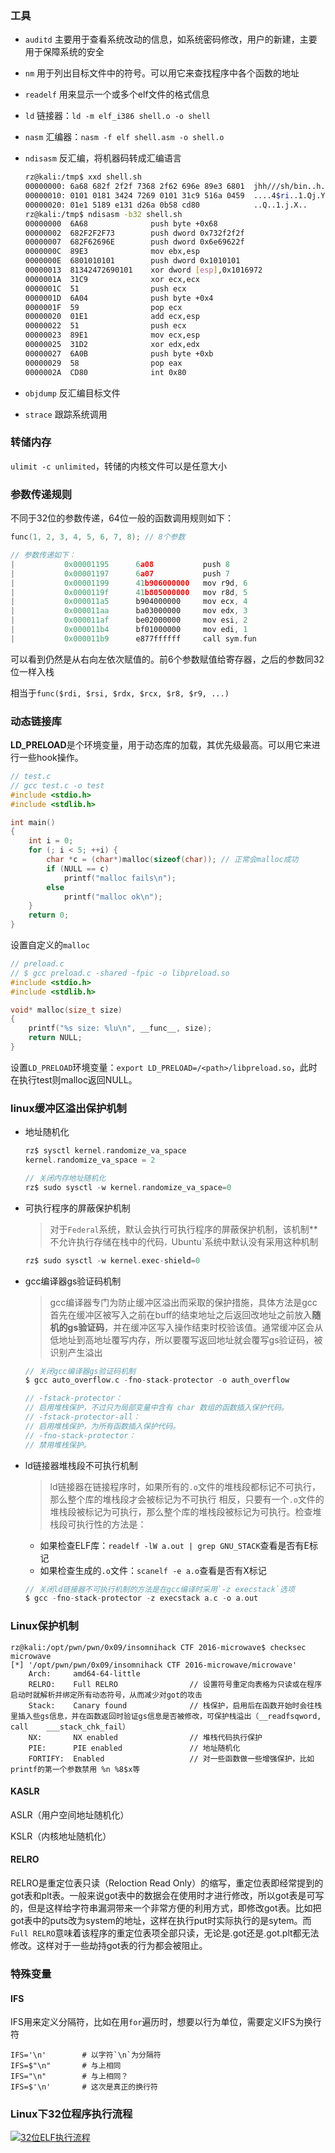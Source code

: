 ### 工具

- `auditd`
	主要用于查看系统改动的信息，如系统密码修改，用户的新建，主要用于保障系统的安全

- `nm`
	用于列出目标文件中的符号。可以用它来查找程序中各个函数的地址

- `readelf`
	用来显示一个或多个elf文件的格式信息

- `ld`
	链接器：`ld -m elf_i386 shell.o -o shell`

- `nasm`
	汇编器：`nasm -f elf shell.asm -o shell.o`

- `ndisasm`
	反汇编，将机器码转成汇编语言

	```bash
	rz@kali:/tmp$ xxd shell.sh
	00000000: 6a68 682f 2f2f 7368 2f62 696e 89e3 6801  jhh///sh/bin..h.
	00000010: 0101 0181 3424 7269 0101 31c9 516a 0459  ....4$ri..1.Qj.Y
	00000020: 01e1 5189 e131 d26a 0b58 cd80            ..Q..1.j.X..
	rz@kali:/tmp$ ndisasm -b32 shell.sh
	00000000  6A68              push byte +0x68
	00000002  682F2F2F73        push dword 0x732f2f2f
	00000007  682F62696E        push dword 0x6e69622f
	0000000C  89E3              mov ebx,esp
	0000000E  6801010101        push dword 0x1010101
	00000013  81342472690101    xor dword [esp],0x1016972
	0000001A  31C9              xor ecx,ecx
	0000001C  51                push ecx
	0000001D  6A04              push byte +0x4
	0000001F  59                pop ecx
	00000020  01E1              add ecx,esp
	00000022  51                push ecx
	00000023  89E1              mov ecx,esp
	00000025  31D2              xor edx,edx
	00000027  6A0B              push byte +0xb
	00000029  58                pop eax
	0000002A  CD80              int 0x80
	```

- `objdump`
	反汇编目标文件

- `strace`
	跟踪系统调用

### 转储内存

`ulimit -c unlimited`，转储的内核文件可以是任意大小

### 参数传递规则

不同于32位的参数传递，64位一般的函数调用规则如下：

```c
func(1, 2, 3, 4, 5, 6, 7, 8); // 8个参数

// 参数传递如下：
|           0x00001195      6a08           push 8
|           0x00001197      6a07           push 7
|           0x00001199      41b906000000   mov r9d, 6
|           0x0000119f      41b805000000   mov r8d, 5
|           0x000011a5      b904000000     mov ecx, 4
|           0x000011aa      ba03000000     mov edx, 3
|           0x000011af      be02000000     mov esi, 2
|           0x000011b4      bf01000000     mov edi, 1
|           0x000011b9      e877ffffff     call sym.fun
```

可以看到仍然是从右向左依次赋值的。前6个参数赋值给寄存器，之后的参数同32位一样入栈

相当于`func($rdi, $rsi, $rdx, $rcx, $r8, $r9, ...)`

### 动态链接库

**LD_PRELOAD**是个环境变量，用于动态库的加载，其优先级最高。可以用它来进行一些hook操作。

```c
// test.c
// gcc test.c -o test
#include <stdio.h>
#include <stdlib.h>

int main()
{
    int i = 0;
    for (; i < 5; ++i) {
        char *c = (char*)malloc(sizeof(char)); // 正常会malloc成功
        if (NULL == c)
            printf("malloc fails\n");
        else
            printf("malloc ok\n");
    }
    return 0;
}
```

设置自定义的`malloc`

```c
// preload.c
// $ gcc preload.c -shared -fpic -o libpreload.so
#include <stdio.h>
#include <stdlib.h>

void* malloc(size_t size)
{
    printf("%s size: %lu\n", __func__, size);
    return NULL;
}
```

设置`LD_PRELOAD`环境变量：`export LD_PRELOAD=/<path>/libpreload.so`，此时在执行test则malloc返回NULL。

### linux缓冲区溢出保护机制

- 地址随机化
	```c
	rz$ sysctl kernel.randomize_va_space 
	kernel.randomize_va_space = 2
	
	// 关闭内存地址随机化
	rz$ sudo sysctl -w kernel.randomize_va_space=0
	```

- 可执行程序的屏蔽保护机制
	> 对于`Federal`系统，默认会执行可执行程序的屏蔽保护机制，该机制**不允许执行存储在栈中的代码`，`Ubuntu`系统中默认没有采用这种机制
	```c
	rz$ sudo sysctl -w kernel.exec-shield=0
	```
- gcc编译器gs验证码机制

	> gcc编译器专门为防止缓冲区溢出而采取的保护措施，具体方法是gcc首先在缓冲区被写入之前在buff的结束地址之后返回改地址之前放入**随机的gs验证码**，并在缓冲区写入操作结束时校验该值。通常缓冲区会从低地址到高地址覆写内存，所以要覆写返回地址就会覆写gs验证码，被识别产生溢出

	```c
	// 关闭gcc编译器gs验证码机制
	$ gcc auto_overflow.c -fno-stack-protector -o auth_overflow

	// -fstack-protector：
	// 启用堆栈保护，不过只为局部变量中含有 char 数组的函数插入保护代码。
	// -fstack-protector-all：
	// 启用堆栈保护，为所有函数插入保护代码。
	// -fno-stack-protector：
	// 禁用堆栈保护。
	```
- ld链接器堆栈段不可执行机制
	> ld链接器在链接程序时，如果所有的`.o`文件的堆栈段都标记不可执行，那么整个库的堆栈段才会被标记为不可执行
	> 相反，只要有一个`.o`文件的堆栈段被标记为可执行，那么整个库的堆栈段被标记为可执行。检查堆栈段可执行性的方法是：
	- 如果检查ELF库：`readelf -lW a.out | grep GNU_STACK`查看是否有E标记
	- 如果检查生成的`.o`文件：`scanelf -e a.o`查看是否有X标记

	```c
	// 关闭ld链接器不可执行机制的方法是在gcc编译时采用`-z execstack`选项
	$ gcc -fno-stack-protector -z execstack a.c -o a.out
	```

### Linux保护机制

```
rz@kali:/opt/pwn/pwn/0x09/insomnihack CTF 2016-microwave$ checksec microwave
[*] '/opt/pwn/pwn/0x09/insomnihack CTF 2016-microwave/microwave'
    Arch:     amd64-64-little
    RELRO:    Full RELRO				// 设置符号重定向表格为只读或在程序启动时就解析并绑定所有动态符号，从而减少对got的攻击
    Stack:    Canary found				// 栈保护，启用后在函数开始时会往栈里插入些gs信息，并在函数返回时验证gs信息是否被修改，可保护栈溢出（__readfsqword, call    ___stack_chk_fail）
    NX:       NX enabled				// 堆栈代码执行保护
    PIE:      PIE enabled				// 地址随机化
    FORTIFY:  Enabled					// 对一些函数做一些增强保护，比如 printf的第一个参数禁用 %n %8$x等
```

#### KASLR

ASLR（用户空间地址随机化）

KSLR（内核地址随机化）

#### RELRO

RELRO是重定位表只读（Reloction Read Only）的缩写，重定位表即经常提到的got表和plt表。一般来说got表中的数据会在使用时才进行修改，所以got表是可写的，但是这样给字符串漏洞带来一个非常方便的利用方式，即修改got表。比如把got表中的puts改为system的地址，这样在执行put时实际执行的是sytem。而`Full RELRO`意味着该程序的重定位表项全部只读，无论是.got还是.got.plt都无法修改。这样对于一些劫持got表的行为都会被阻止。

### 特殊变量

#### IFS

IFS用来定义分隔符，比如在用`for`遍历时，想要以行为单位，需要定义IFS为换行符

```
IFS='\n' 		# 以字符`\n`为分隔符
IFS=$"\n"		# 与上相同
IFS="\n"		# 与上相同？
IFS=$'\n'		# 这次是真正的换行符
```

### Linux下32位程序执行流程

[![32位ELF执行流程](http://dbp-consulting.com/tutorials/debugging/images/callgraph.png "32位ELF执行流程")](http://dbp-consulting.com/tutorials/debugging/linuxProgramStartup.html "32位ELF执行流程")










